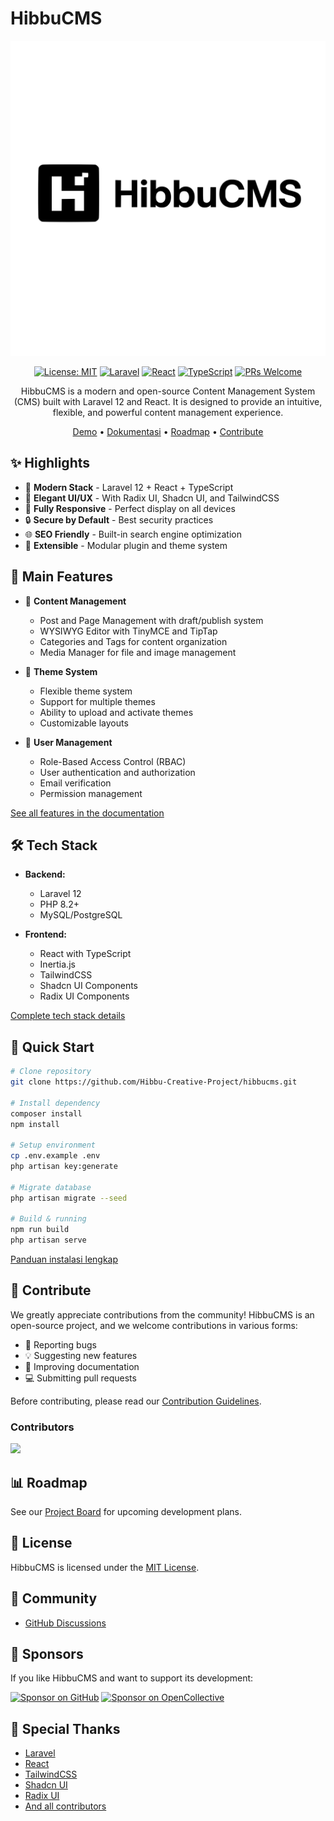 # HibbuCMS

<div align="center">

![HibbuCMS Logo](/public/logo.svg)

[![License: MIT](https://img.shields.io/badge/License-MIT-yellow.svg)](https://opensource.org/licenses/MIT)
[![Laravel](https://img.shields.io/badge/Laravel-12.0-FF2D20?logo=laravel)](https://laravel.com)
[![React](https://img.shields.io/badge/React-19.0-61DAFB?logo=react)](https://reactjs.org)
[![TypeScript](https://img.shields.io/badge/TypeScript-5.7-3178C6?logo=typescript)](https://www.typescriptlang.org)
[![PRs Welcome](https://img.shields.io/badge/PRs-welcome-brightgreen.svg)](http://makeapullrequest.com)

HibbuCMS is a modern and open-source Content Management System (CMS) built with Laravel 12 and React. It is designed to provide an intuitive, flexible, and powerful content management experience.

[Demo](https://cms.hibbuproject.com/demo) • [Dokumentasi](https://cms.hibbuproject.com/docs) • [Roadmap](https://github.com/Hibbu-Creative-Project/hibbucms/projects) • [Contribute](#-Contribute) 

</div>

## ✨ Highlights

- 🚀 **Modern Stack** - Laravel 12 + React + TypeScript
- 🎨 **Elegant UI/UX** - With Radix UI, Shadcn UI, and TailwindCSS
- 📱 **Fully Responsive** - Perfect display on all devices
- 🔒 **Secure by Default** - Best security practices
- 🌐 **SEO Friendly** - Built-in search engine optimization
- 🔌 **Extensible** - Modular plugin and theme system

## 🎯 Main Features

- 📝 **Content Management**
  - Post and Page Management with draft/publish system
  - WYSIWYG Editor with TinyMCE and TipTap
  - Categories and Tags for content organization
  - Media Manager for file and image management

- 🎨 **Theme System**
  - Flexible theme system
  - Support for multiple themes
  - Ability to upload and activate themes
  - Customizable layouts

- 👥 **User Management**
  - Role-Based Access Control (RBAC)
  - User authentication and authorization
  - Email verification
  - Permission management

[See all features in the documentation](https://cms.hibbuproject.com/docs/features)

## 🛠️ Tech Stack

- **Backend:**
  - Laravel 12
  - PHP 8.2+
  - MySQL/PostgreSQL

- **Frontend:**
  - React with TypeScript
  - Inertia.js
  - TailwindCSS
  - Shadcn UI Components
  - Radix UI Components

[Complete tech stack details](https://cms.hibbuproject.com/docs/tech-stack)

## 🚀 Quick Start

```bash
# Clone repository
git clone https://github.com/Hibbu-Creative-Project/hibbucms.git

# Install dependency
composer install
npm install

# Setup environment
cp .env.example .env
php artisan key:generate

# Migrate database
php artisan migrate --seed

# Build & running
npm run build
php artisan serve
```

[Panduan instalasi lengkap](https://cms.hibbuproject.com/docs/installation)

## 🤝 Contribute

We greatly appreciate contributions from the community! HibbuCMS is an open-source project, and we welcome contributions in various forms:

- 🐛 Reporting bugs
- 💡 Suggesting new features
- 📝 Improving documentation
- 💻 Submitting pull requests

Before contributing, please read our [Contribution Guidelines](CONTRIBUTING.md).

### Contributors

<a href="https://github.com/Hibbu-Creative-Project/hibbucms/graphs/contributors">
  <img src="https://contrib.rocks/image?repo=Hibbu-Creative-Project/hibbucms" />
</a>

## 📊 Roadmap

See our [Project Board](https://github.com/Hibbu-Creative-Project/hibbucms/projects) for upcoming development plans.

## 📜 License

HibbuCMS is licensed under the [MIT License](LICENSE).

## 💬 Community

- [GitHub Discussions](https://github.com/Hibbu-Creative-Project/hibbucms/discussions)

## 🌟 Sponsors

If you like HibbuCMS and want to support its development:

[![Sponsor on GitHub](https://img.shields.io/badge/Sponsor-GitHub-ea4aaa?logo=github-sponsors)](https://github.com/sponsors/Hibbu-Creative-Project)
[![Sponsor on OpenCollective](https://img.shields.io/badge/Sponsor-OpenCollective-7FADF2?logo=open-collective)](https://opencollective.com/hibbucms)

## 🙏 Special Thanks

- [Laravel](https://laravel.com)
- [React](https://reactjs.org)
- [TailwindCSS](https://tailwindcss.com)
- [Shadcn UI](https://ui.shadcn.com/)
- [Radix UI](https://www.radix-ui.com)
- [And all contributors](https://github.com/Hibbu-Creative-Project/hibbucms/graphs/contributors)
